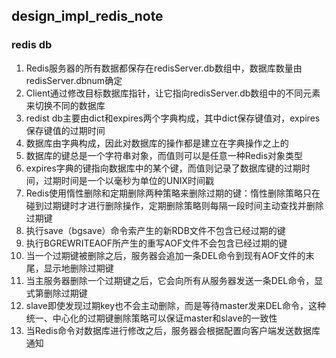 ## design_impl_redis_note

### redis db

1. Redis服务器的所有数据都保存在redisServer.db数组中，数据库数量由redisServer.dbnum确定
2. Client通过修改目标数据库指针，让它指向redisServer.db数组中的不同元素来切换不同的数据库
3. redist db主要由dict和expires两个字典构成，其中dict保存键值对，expires保存键值的过期时间
4. 数据库由字典构成，因此对数据库的操作都是建立在字典操作之上的
5. 数据库的键总是一个字符串对象，而值则可以是任意一种Redis对象类型
6. expires字典的键指向数据库中的某个键，而值则记录了数据库键的过期时间，过期时间是一个以毫秒为单位的UNIX时间戳
7. Redis使用惰性删除和定期删除两种策略来删除过期的键：惰性删除策略只在碰到过期键时才进行删除操作，定期删除策略则每隔一段时间主动查找并删除过期键
8. 执行save（bgsave）命令索产生的新RDB文件不包含已经过期的键
9. 执行BGREWRITEAOF所产生的重写AOF文件不会包含已经过期的键
10. 当一个过期键被删除之后，服务器会追加一条DEL命令到现有AOF文件的末尾，显示地删除过期键
11. 当主服务器删除一个过期键之后，它会向所有从服务器发送一条DEL命令，显式第删除过期键
12. slave即使发现过期key也不会主动删除，而是等待master发来DEL命令，这种统一、中心化的过期键删除策略可以保证master和slave的一致性
13. 当Redis命令对数据库进行修改之后，服务器会根据配置向客户端发送数据库通知
